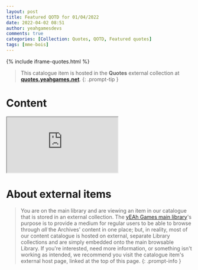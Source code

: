 ```yaml
---
layout: post
title: Featured QOTD for 01/04/2022
date: 2022-04-02 08:51
author: yeahgamesdevs
comments: true
categories: [Collection: Quotes, QOTD, Featured quotes]
tags: [mme-bois]
---
```


{% include iframe-quotes.html %}

> This catalogue item is hosted in the **Quotes** external collection at **[quotes.yeahgames.net](https://quotes.yeahgames.net/view/qotd-for-01-04-2022/)**.
{: .prompt-tip }



# Content
<div class="iframe-container"> 
  <iframe class="responsive-iframe" src="https://quotes.yeahgames.net/view/qotd-for-01-04-2022/"></iframe>
</div>

# About external items

> You are on the main library and are viewing an item in our catalogue that is stored in an external collection. The [yEAh Games main library](https://library.yeahgames.net)'s purpose is to provide a medium for regular users to be able to browse through *all* the Archives' content in one place; but, in reality, most of our content catalogue is hosted on external, separate Library collections and are simply embedded onto the main browsable Library. If you're interested, need more information, or something isn't working as intended, we recommend you visit the catalogue item's external host page, linked at the top of this page.
{: .prompt-info }
